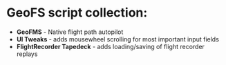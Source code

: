 # GeoFS script collection:

- **GeoFMS** - Native flight path autopilot
- **UI Tweaks** - adds mousewheel scrolling for most important input fields
- **FlightRecorder Tapedeck** - adds loading/saving of flight recorder replays 